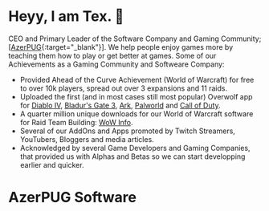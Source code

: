 # Heyy, I am Tex. 👋
CEO and Primary Leader of the Software Company and Gaming Community; [[AzerPUG](http://www.azerpug.com){:target="_blank"}].
We help people enjoy games more by teaching them how to play or get better at games.
Some of our Achievements as a Gaming Community and Softweare Company:
- Provided Ahead of the Curve Achievement (World of Warcraft) for free to over 10k players, spread out over 3 expansions and 11 raids.
- Uploaded the first (and in most cases still most popular) Overwolf app for [Diablo IV](https://www.overwolf.com/app/AzerPUG-D4_Interactive_Map?utm_campaign=Page&utm_medium=GH), [Bladur's Gate 3](https://www.overwolf.com/app/AzerPUG-Baldurs_Map?utm_campaign=Page&utm_medium=GH), [Ark](https://www.overwolf.com/app/AzerPUG-ASA_Companion?utm_campaign=Page&utm_medium=GH), [Palworld](https://www.overwolf.com/app/AzerPUG-Paldeck_Enhanced?utm_campaign=Page&utm_medium=GH) and [Call of Duty](https://www.overwolf.com/app/AzerPUG-CoD_Completionist?utm_campaign=Page&utm_medium=GH).
- A quarter million unique downloads for our World of Warcraft software for Raid Team Building: [WoW Info](https://www.overwolf.com/app/AzerPUG-WoW_Info?utm_campaign=Page&utm_medium=GH).
- Several of our AddOns and Apps promoted by Twitch Streamers, YouTubers, Bloggers and media articles.
- Acknowledged by several Game Developers and Gaming Companies, that provided us with Alphas and Betas so we can start developping earlier and quicker.

# AzerPUG Software
